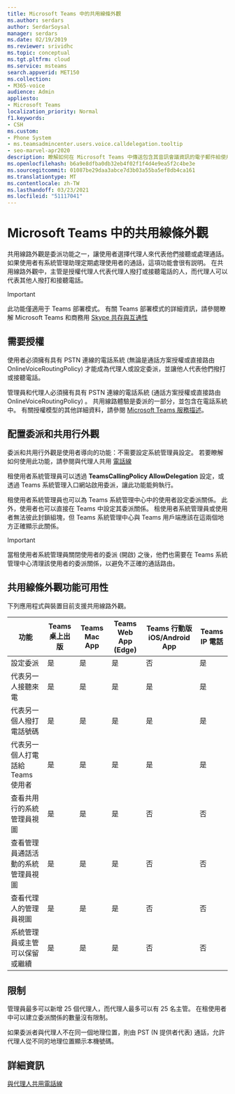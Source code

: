 ```yaml
---
title: Microsoft Teams 中的共用線條外觀
ms.author: serdars
author: SerdarSoysal
manager: serdars
ms.date: 02/19/2019
ms.reviewer: srividhc
ms.topic: conceptual
ms.tgt.pltfrm: cloud
ms.service: msteams
search.appverid: MET150
ms.collection:
- M365-voice
audience: Admin
appliesto:
- Microsoft Teams
localization_priority: Normal
f1.keywords:
- CSH
ms.custom:
- Phone System
- ms.teamsadmincenter.users.voice.calldelegation.tooltip
- seo-marvel-apr2020
description: 瞭解如何在 Microsoft Teams 中傳送包含其音訊會議資訊的電子郵件給使用者。
ms.openlocfilehash: b6a9e8dfba0db32eb4f02f1f4d4e9ea5f2c4be3e
ms.sourcegitcommit: 01087be29daa3abce7d3b03a55ba5ef8db4ca161
ms.translationtype: MT
ms.contentlocale: zh-TW
ms.lasthandoff: 03/23/2021
ms.locfileid: "51117041"
---
```

# <a name="shared-line-appearance-in-microsoft-teams"></a>Microsoft Teams 中的共用線條外觀

共用線路外觀是委派功能之一，讓使用者選擇代理人來代表他們接聽或處理通話。 如果使用者有系統管理助理定期處理使用者的通話，這項功能會很有説明。 在共用線路外觀中，主管是授權代理人代表代理人撥打或接聽電話的人，而代理人可以代表其他人撥打和接聽電話。

> [!IMPORTANT]
> 此功能僅適用于 Teams 部署模式。 有關 Teams 部署模式的詳細資訊，請參閱瞭解 Microsoft Teams 和商務用 [Skype 共存與互通性](teams-and-skypeforbusiness-coexistence-and-interoperability.md)

## <a name="license-required"></a>需要授權

使用者必須擁有具有 PSTN 連線的電話系統 (無論是通話方案授權或直接路由 OnlineVoiceRoutingPolicy) 才能成為代理人或設定委派，並讓他人代表他們撥打或接聽電話。

管理員和代理人必須擁有具有 PSTN 連線的電話系統 (通話方案授權或直接路由 OnlineVoiceRoutingPolicy) 。 共用線路體驗是委派的一部分，並包含在電話系統中。 有關授權模型的其他詳細資料，請參閱 [Microsoft Teams 服務描述](/office365/servicedescriptions/teams-service-description)。

## <a name="configuring-delegation-and-shared-line-appearance"></a>配置委派和共用行外觀

委派和共用行外觀是使用者導向的功能：不需要設定系統管理員設定。 若要瞭解如何使用此功能，請參閱與代理人共用 [電話線](https://support.office.com/article/share-a-phone-line-with-a-delegate-16307929-a51f-43fc-8323-3b1bf115e5a8)

租使用者系統管理員可以透過 **TeamsCallingPolicy AllowDelegation** 設定，或透過 Teams 系統管理入口網站啟用委派，讓此功能能夠執行。 

租使用者系統管理員也可以為 Teams 系統管理中心中的使用者設定委派關係。 此外，使用者也可以直接在 Teams 中設定其委派關係。 租使用者系統管理員或使用者無法彼此封鎖組塊，但 Teams 系統管理中心與 Teams 用戶端應該在這兩個地方正確顯示此關係。 

> [!IMPORTANT]
> 當租使用者系統管理員關閉使用者的委派 (開啟) 之後，他們也需要在 Teams 系統管理中心清理該使用者的委派關係，以避免不正確的通話路由。

## <a name="shared-line-appearance-feature-availability"></a>共用線條外觀功能可用性

下列應用程式與裝置目前支援共用線路外觀。

| 功能 | Teams 桌上出版 | Teams Mac App | Teams Web App (Edge)  |Teams 行動版 iOS/Android App | Teams IP 電話 |
|------------|---------------|---------------|----------------------|-----------------------------|----------------|
| 設定委派 | 是 | 是 | 是 | 否 | 是 |
| 代表另一人接聽來電 | 是 | 是 | 是 | 是 | 是 |
| 代表另一個人撥打電話號碼 | 是 | 是 | 是 | 是 | 是 |
| 代表另一個人打電話給 Teams 使用者 | 是 | 是 | 是 | 是 | 是 |
| 查看共用行的系統管理員視圖 | 是 | 是 | 是 | 否 | 否 |
| 查看管理員通話活動的系統管理員視圖 | 是 | 是 | 是 | 否 | 否 |
| 查看代理人的管理員視圖 | 是 | 是 | 是 | 否 | 否 |
| 系統管理員或主管可以保留或繼續 | 是 | 是 | 是 | 否 | 否 |

## <a name="limitations"></a>限制

管理員最多可以新增 25 個代理人，而代理人最多可以有 25 名主管。 在租使用者中可以建立委派關係的數量沒有限制。 
 
如果委派者與代理人不在同一個地理位置，則由 PST (N 提供者代表) 通話，允許代理人從不同的地理位置顯示本機號碼。 
 
## <a name="more-information"></a>詳細資訊

[與代理人共用電話線](https://support.office.com/article/share-a-phone-line-with-a-delegate-16307929-a51f-43fc-8323-3b1bf115e5a8)
